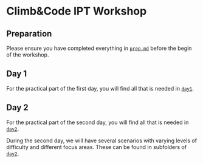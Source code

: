 # Climb&Code IPT Workshop

## Preparation

Please ensure you have completed everything in [`prep.md`][prep.md] before the begin of the
workshop.

[prep.md]: ./prep.md

## Day 1

For the practical part of the first day, you will find all that is needed in [`day1`][day1].

[day1]: ./day1/

## Day 2

For the practical part of the second day, you will find all that is needed in [`day2`][day2].

During the second day, we will have several scenarios with varying levels of difficulty and
different focus areas. These can be found in subfolders of [`day2`][day2].

[day2]: ./day2/


